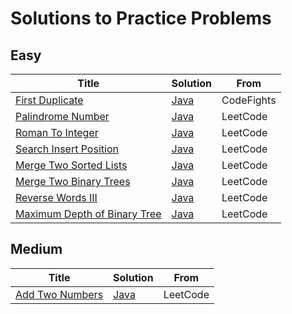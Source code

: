 # Solutions to Practice Problems

## Easy

| Title | Solution | From |
|-------|----------|------|
|[First Duplicate](https://codefights.com/interview-practice/task/pMvymcahZ8dY4g75q)|[Java](./Easy/FirstDuplicate.java)|CodeFights|
|[Palindrome Number](https://leetcode.com/problems/two-sum/#/description)|[Java](./Easy/PalindromeNumber.java)|LeetCode|
|[Roman To Integer](https://leetcode.com/problems/roman-to-integer/#/description)|[Java](./Easy/RomanToInteger.java)|LeetCode|
|[Search Insert Position](https://leetcode.com/problems/search-insert-position/#/description)|[Java](./Easy/SearchInsert.java)|LeetCode|
|[Merge Two Sorted Lists](https://leetcode.com/problems/merge-two-sorted-lists/#/description)|[Java](./Easy/MergeTwoSortedLists.java)|LeetCode|
|[Merge Two Binary Trees](https://leetcode.com/problems/merge-two-binary-trees/#/description)|[Java](./Easy/MergeTwoBinaryTrees.java)|LeetCode|
|[Reverse Words III](https://leetcode.com/problems/reverse-words-in-a-string-iii/#/description)|[Java](./Easy/ReverseWordsIII.java)|LeetCode|
|[Maximum Depth of Binary Tree](https://leetcode.com/problems/maximum-depth-of-binary-tree/#/description)|[Java](./Easy/MaxDepthOfBinaryTree.java)|LeetCode

## Medium

| Title | Solution | From | 
|-------|----------|------|
|[Add Two Numbers](https://leetcode.com/problems/add-two-numbers/#/description)|[Java](./Medium/AddTwoNumbers.java)|LeetCode|
